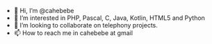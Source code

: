 - 👋 Hi, I’m @cahebebe
- 👀 I’m interested in PHP, Pascal, C, Java, Kotlin, HTML5 and Python
- 💞️ I’m looking to collaborate on telephony projects.
- 📫 How to reach me in cahebebe at gmail

<!---
cahebebe/cahebebe is a ✨ special ✨ repository because its `README.md` (this file) appears on your GitHub profile.
You can click the Preview link to take a look at your changes.
--->
